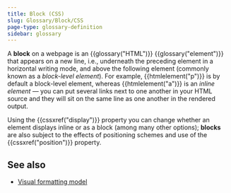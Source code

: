 ```yaml
---
title: Block (CSS)
slug: Glossary/Block/CSS
page-type: glossary-definition
sidebar: glossary
---
```


A **block** on a webpage is an {{glossary("HTML")}} {{glossary("element")}} that appears on a new line, i.e., underneath the preceding element in a horizontal writing mode, and above the following element (commonly known as a _block-level element_). For example, {{htmlelement("p")}} is by default a block-level element, whereas {{htmlelement("a")}} is an _inline element_ — you can put several links next to one another in your HTML source and they will sit on the same line as one another in the rendered output.

Using the {{cssxref("display")}} property you can change whether an element displays inline or as a block (among many other options); **blocks** are also subject to the effects of positioning schemes and use of the {{cssxref("position")}} property.

## See also

- [Visual formatting model](/en-US/docs/Web/CSS/CSS_display/Visual_formatting_model)
